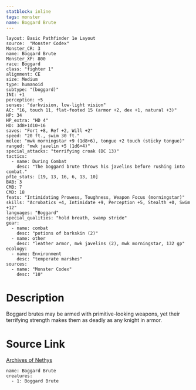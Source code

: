 ```yaml
---
statblock: inline
tags: monster
name: Boggard Brute
---
```

```statblock
layout: Basic Pathfinder 1e Layout
source:  "Monster Codex"
Monster_CR: 3
name: Boggard Brute
Monster_XP: 800
race: Boggard
class: "fighter 1"
alignment: CE
size: Medium
type: humanoid
subtype: "(boggard)"
INI: +1
perception: +5
senses: "darkvision, low-light vision"
AC: "16, touch 11, flat-footed 15 (armor +2, dex +1, natural +3)"
HP: 34
HP_extra: "HD 4"
HD: 3d8+1d10+16
saves: "Fort +8, Ref +2, Will +2"
speed: "20 ft., swim 30 ft."
melee: "mwk morningstar +9 (1d8+6), tongue +2 touch (sticky tongue)"
ranged: "mwk javelin +5 (1d6+4)"
special_attacks: "terrifying croak (DC 13)"
tactics:
  - name: During Combat
    desc: "The boggard brute throws his javelins before rushing into combat."
pf1e_stats: [19, 13, 16, 6, 13, 10]
BAB: 3
CMB: 7
CMD: 18
feats: "Intimidating Prowess, Toughness, Weapon Focus (morningstar)"
skills: "Acrobatics +4, Intimidate +9, Perception +5, Stealth +0, Swim +12"
languages: "Boggard"
special_qualities: "hold breath, swamp stride"
gear:
  - name: combat
    desc: "potions of barkskin (2)"
  - name: other
    desc: "leather armor, mwk javelins (2), mwk morningstar, 132 gp"
ecology:
  - name: Environment
    desc: "temperate marshes"
sources:
  - name: "Monster Codex"
    desc: "10"
```
# Description
Boggard brutes may be armed with primitive-looking weapons, yet their terrifying strength makes them as deadly as any knight in armor.
# Source Link
[Archives of Nethys](https://aonprd.com/MonsterDisplay.aspx?ItemName=Boggard%20Brute)
```encounter-table
name: Boggard Brute
creatures:
  - 1: Boggard Brute
```
